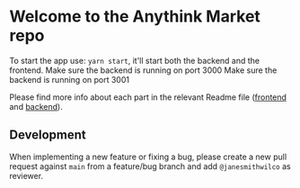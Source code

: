 # Welcome to the Anythink Market repo

To start the app use: `yarn start`, it'll start both the backend and the frontend.
Make sure the backend is running on port 3000
Make sure the backend is running on port 3001

Please find more info about each part in the relevant Readme file ([frontend](frontend/readme.md) and [backend](backend/README.md)).

## Development

When implementing a new feature or fixing a bug, please create a new pull request against `main` from a feature/bug branch and add `@janesmithwilco` as reviewer.
